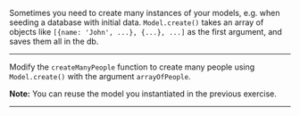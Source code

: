 <div class="challenge-instructions"><div><section id="description">
<p>Sometimes you need to create many instances of your models, e.g. when seeding a database with initial data. <code>Model.create()</code> takes an array of objects like <code>[{name: 'John', ...}, {...}, ...]</code> as the first argument, and saves them all in the db.</p>
</section></div><hr/><div><section id="instructions">
<p>Modify the <code>createManyPeople</code> function to create many people using <code>Model.create()</code> with the argument <code>arrayOfPeople</code>.</p>
<p><strong>Note:</strong> You can reuse the model you instantiated in the previous exercise.</p>
</section></div><hr/></div>